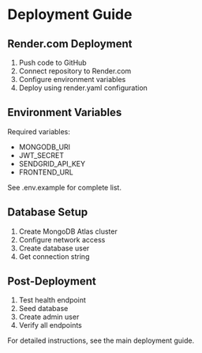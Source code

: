 # Deployment Guide

## Render.com Deployment

1. Push code to GitHub
2. Connect repository to Render.com
3. Configure environment variables
4. Deploy using render.yaml configuration

## Environment Variables

Required variables:
- MONGODB_URI
- JWT_SECRET
- SENDGRID_API_KEY
- FRONTEND_URL

See .env.example for complete list.

## Database Setup

1. Create MongoDB Atlas cluster
2. Configure network access
3. Create database user
4. Get connection string

## Post-Deployment

1. Test health endpoint
2. Seed database
3. Create admin user
4. Verify all endpoints

For detailed instructions, see the main deployment guide.
